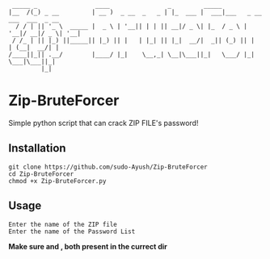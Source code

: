 ```
 _____ _                ____                _         _____                            
|__  /(_) _ __         | __ )  _ __  _   _ | |_  ___ |  ___|___   _ __  ___  ___  _ __ 
  / / | || '_ \  _____ |  _ \ | '__|| | | || __|/ _ \| |_  / _ \ | '__|/ __|/ _ \| '__|
 / /_ | || |_) ||_____|| |_) || |   | |_| || |_|  __/|  _|| (_) || |  | (__|  __/| |   
/____||_|| .__/        |____/ |_|    \__,_| \__|\___||_|   \___/ |_|   \___|\___||_|   
         |_|
```
# Zip-BruteForcer
Simple python script that can crack ZIP FILE's password!

## Installation
```
git clone https://github.com/sudo-Ayush/Zip-BruteForcer
cd Zip-BruteForcer
chmod +x Zip-BruteForcer.py
```

## Usage
```
Enter the name of the ZIP file
Enter the name of the Password List
```

**Make sure <ZIP file> and <Password list>, both present in the currect dir**
